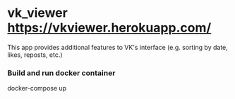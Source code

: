 # vk_viewer https://vkviewer.herokuapp.com/
 This app provides additional features to VK's interface (e.g. sorting by date, likes, reposts, etc.) 
 
 ### Build and run docker container
docker-compose up
